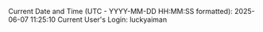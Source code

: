Current Date and Time (UTC - YYYY-MM-DD HH:MM:SS formatted): 2025-06-07 11:25:10
Current User's Login: luckyaiman
